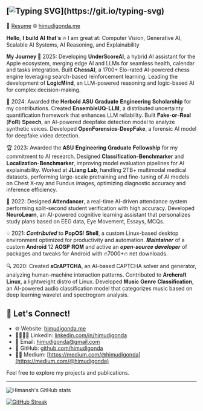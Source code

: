 [![Typing SVG](https://readme-typing-svg.herokuapp.com?&pause=3000&duration=1000&color=FF0000&center=true&width=440&height=70&lines=I'm+Himansh+Mudigonda!)](https://git.io/typing-svg)
---

📄 [Resume](https://docs.google.com/document/d/1CKc8khM8-MQzm2kvYjrlrGvkbN9oZyH9YCuXJPehxFE/edit?usp=sharing) 🌐 [himudigonda.me](https://himudigonda.me)

𝐇𝐞𝐥𝐥𝐨, 𝐈 𝐛𝐮𝐢𝐥𝐝 𝐀𝐈 𝐭𝐡𝐚𝐭'𝐬 🔥
I am great at: Computer Vision, Generative AI, Scalable AI Systems, AI Reasoning, and Explainability

𝐌𝐲 𝐉𝐨𝐮𝐫𝐧𝐞𝐲
🚀 2025: Developing 𝐔𝐧𝐝𝐞𝐫𝐒𝐜𝐨𝐫𝐞𝐀𝐈, a hybrid AI assistant for the Apple ecosystem, merging edge AI and LLMs for seamless health, calendar and tasks integration. Built 𝐂𝐡𝐞𝐬𝐬𝐀𝐈, a 1700+ Elo-rated AI-powered chess engine leveraging search-based reinforcement learning. Leading the development of 𝐋𝐨𝐠𝐢𝐜𝐌𝐢𝐧𝐝, an LLM-powered reasoning and logic-based AI for complex decision-making.

🧠 2024: Awarded the 𝐇𝐞𝐫𝐛𝐨𝐥𝐝 𝐀𝐒𝐔 𝐆𝐫𝐚𝐝𝐮𝐚𝐭𝐞 𝐄𝐧𝐠𝐢𝐧𝐞𝐞𝐫𝐢𝐧𝐠 𝐒𝐜𝐡𝐨𝐥𝐚𝐫𝐬𝐡𝐢𝐩 for my contributions. Created 𝐄𝐧𝐬𝐞𝐦𝐛𝐥𝐞𝐔𝐐-𝐋𝐋𝐌, a distributed uncertainty quantification framework that enhances LLM reliability. Built 𝐅𝐚𝐤𝐞-𝐨𝐫-𝐑𝐞𝐚𝐥 (𝐅𝐨𝐑) 𝐒𝐩𝐞𝐞𝐜𝐡, an AI-powered deepfake detection model to analyze synthetic voices. Developed 𝐎𝐩𝐞𝐧𝐅𝐨𝐫𝐞𝐧𝐬𝐢𝐜𝐬-𝐃𝐞𝐞𝐩𝐅𝐚𝐤𝐞, a forensic AI model for deepfake video detection.

🏆 2023: Awarded the 𝐀𝐒𝐔 𝐄𝐧𝐠𝐢𝐧𝐞𝐞𝐫𝐢𝐧𝐠 𝐆𝐫𝐚𝐝𝐮𝐚𝐭𝐞 𝐅𝐞𝐥𝐥𝐨𝐰𝐬𝐡𝐢𝐩 for my commitment to AI research. Designed 𝐂𝐥𝐚𝐬𝐬𝐢𝐟𝐢𝐜𝐚𝐭𝐢𝐨𝐧-𝐁𝐞𝐧𝐜𝐡𝐦𝐚𝐫𝐤𝐞𝐫 and 𝐋𝐨𝐜𝐚𝐥𝐢𝐳𝐚𝐭𝐢𝐨𝐧-𝐁𝐞𝐧𝐜𝐡𝐦𝐚𝐫𝐤𝐞𝐫, improving model evaluation pipelines for AI explainability. Worked at 𝐉𝐋𝐢𝐚𝐧𝐠 𝐋𝐚𝐛, handling 2TB+ multimodal medical datasets, performing large-scale pretraining and fine-tuning of AI models on Chest X-ray and Fundus images, optimizing diagnostic accuracy and inference efficiency.

🔬 2022: Designed 𝐀𝐭𝐭𝐞𝐧𝐝𝐚𝐧𝐜𝐞𝐫, a real-time AI-driven attendance system performing split-second student verification with high accuracy. Developed 𝐍𝐞𝐮𝐫𝐨𝐋𝐞𝐚𝐫𝐧, an AI-powered cognitive learning assistant that personalizes study plans based on EEG data, Eye Movement, Essays, MCQs.

💡 2021: 𝑪𝒐𝒏𝒕𝒓𝒊𝒃𝒖𝒕𝒆𝒅 to 𝐏𝐨𝐩𝐎𝐒! 𝐒𝐡𝐞𝐥𝐥, a custom Linux-based desktop environment optimized for productivity and automation. 𝑴𝒂𝒊𝒏𝒕𝒂𝒊𝒏𝒆𝒓 of a custom 𝐀𝐧𝐝𝐫𝐨𝐢𝐝 12 𝐀𝐎𝐒𝐏 𝐑𝐎𝐌 and active an 𝒐𝒑𝒆𝒏-𝒔𝒐𝒖𝒓𝒄𝒆 𝒅𝒆𝒗𝒆𝒍𝒐𝒑𝒆𝒓 of packages and tweaks for Android with 🔥7000+🔥 net downloads.

🔍 2020: Created 𝐬𝐂𝐫𝐀𝐏𝐓𝐂𝐇𝐀, an AI-based CAPTCHA solver and generator, analyzing human-machine interaction patterns. Contributed to 𝐀𝐫𝐜𝐡𝐜𝐫𝐚𝐟𝐭 𝐋𝐢𝐧𝐮𝐱, a lightweight distro of Linux. Developed 𝐌𝐮𝐬𝐢𝐜 𝐆𝐞𝐧𝐫𝐞 𝐂𝐥𝐚𝐬𝐬𝐢𝐟𝐢𝐜𝐚𝐭𝐢𝐨𝐧, an AI-powered audio classification model that categorizes music based on deep learning wavelet and spectrogram analysis.

## 🔗 Let's Connect!

- 🌐 Website: [himudigonda.me](https://himudigonda.me)
- 🫱🏽‍🫲🏻 LinkedIn: [linkedin.com/in/himudigonda](https://www.linkedin.com/in/himudigonda)
- 📧 Email: [himudigonda@gmail.com](mailto:himudigonda@gmail.com)
- 🐙 GitHub: [github.com/himudigonda](https://www.github.com/himudigonda)
- ✍🏽 Medium: [https://medium.com/@himudigonda](https://medium.com/@himudigonda)

Feel free to explore my projects and publications.

---

![Himansh's GitHub stats](https://github-readme-stats.vercel.app/api?username=himudigonda&show_icons=true&theme=radical)


[![GitHub Streak](https://github-readme-streak-stats.herokuapp.com/?user=himudigonda&theme=dark)](https://git.io/streak-stats)


